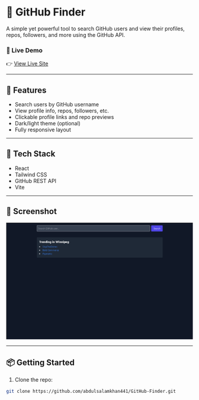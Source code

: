 # 👤 GitHub Finder

A simple yet powerful tool to search GitHub users and view their profiles, repos, followers, and more using the GitHub API.

### 🔗 Live Demo
👉 [View Live Site](https://askweb11.netlify.app/)

---

## 🚀 Features

- Search users by GitHub username
- View profile info, repos, followers, etc.
- Clickable profile links and repo previews
- Dark/light theme (optional)
- Fully responsive layout

---

## 🧰 Tech Stack

- React
- Tailwind CSS
- GitHub REST API
- Vite

---

## 📸 Screenshot

![GitHub Finder Screenshot](./public/screenshot.PNG)

---

## 📦 Getting Started

1. Clone the repo:
```bash
git clone https://github.com/abdulsalamkhan441/GitHub-Finder.git
